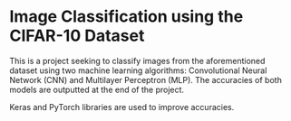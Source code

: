 # Image Classification using the CIFAR-10 Dataset

This is a project seeking to classify images from the aforementioned dataset using two machine learning algorithms: Convolutional Neural Network (CNN) and Multilayer Perceptron (MLP). The accuracies of both models are outputted at the end of the project.

Keras and PyTorch libraries are used to improve accuracies.

